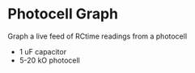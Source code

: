 # Photocell Graph
Graph a live feed of RCtime readings from a photocell
 - 1 uF capacitor
 - 5-20 kO photocell